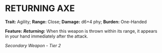 # RETURNING AXE

**Trait:** Agility; **Range:** Close; **Damage:** d6+4 phy; **Burden:** One-Handed

**Feature:** ***Returning:*** When this weapon is thrown within its range, it appears in your hand immediately after the attack.

*Secondary Weapon - Tier 2*
